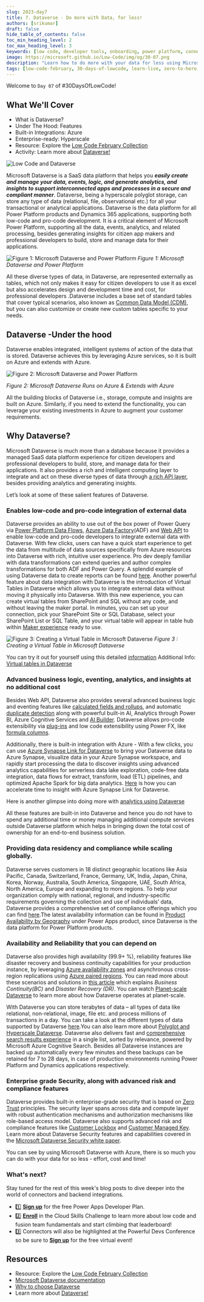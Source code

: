 ```yaml
---
slug: 2023-day7
title: 7. Dataverse - Do more with Data, for less!
authors: [srikumar]
draft: false
hide_table_of_contents: false
toc_min_heading_level: 2
toc_max_heading_level: 3
keywords: [low code, developer tools, onboarding, power platform, connectors, custom connectors]
image: https://microsoft.github.io/Low-Code/img/og/30-07.png
description: "Learn how to do more with your data for less using Microsoft Dataverse!" 
tags: [low-code-february, 30-days-of-lowcode, learn-live, zero-to-hero, ask-the-expert,fusion-teams, power-platform]
---
```


<head>
  <meta name="twitter:url" 
    content="https://microsoft.github.io/Low-Code/blog/2023-day7" />
  <meta name="twitter:title" 
    content="7. Manage your data with Dataverse!" />
  <meta name="twitter:description" 
    content="Learn how to do more with your data for less using Microsoft Dataverse!" />
  <meta name="twitter:image" 
    content="https://microsoft.github.io/Low-Code/img/og/30-07.png" />
  <meta name="twitter:card" content="summary_large_image" />
  <meta name="twitter:creator" 
    content="@nitya" />
  <meta name="twitter:site" content="@AzureAdvocates" /> 
  <link rel="canonical" 
    href="https://microsoft.github.io/Low-Code/blog/2023-day7" />
</head>



Welcome to `Day 07` of #30DaysOfLowCode!

## What We'll Cover
 * What is Dataverse?
 * Under The Hood: Features
 * Built-in Integrations: Azure
 * Enterprise-ready: Hyperscale
 * Resource: Explore the [Low Code February Collection](https://aka.ms/lowcode-february/collection)
 * Activity: Learn more about [Dataverse!](https://aka.ms/Dataverse) 


![Low Code and Dataverse](./../../../static/img/og/30-07.png)


<!-- ************************************* -->
<!--  AUTHORS: ONLY UPDATE BELOW THIS LINE -->
<!-- ************************************* -->

Microsoft Dataverse is a SaaS data platform that helps you ***easily create and manage your data, events, logic, and generate analytics, and insights to support interconnected apps and processes in a secure and compliant manner***. Dataverse, being a hyperscale polyglot storage, can store any type of data (relational, file, observational etc.) for all your transactional or analytical applications. Dataverse is the data platform for all Power Platform products and Dynamics 365 applications, supporting both low-code and pro-code development. It is a critical element of Microsoft Power Platform, supporting all the data, events, analytics, and related processing, besides generating insights for citizen app makers and professional developers to build, store and manage data for their applications. 

![Figure 1: Microsoft Dataverse and Power Platform](./DataverseRunsOnAzure.png)
*Figure 1: Microsoft Dataverse and Power Platform*

All these diverse types of data, in Dataverse, are represented externally as tables, which not only makes it easy for citizen developers to use it as excel but also accelerates design and development time and cost, for professional developers .Dataverse includes a base set of standard tables that cover typical scenarios, also known as [Common Data Model (CDM)](https://learn.microsoft.com/common-data-model/?WT.mc_id=javascript-82212-ninarasi), but you can also customize or create new custom tables specific to your needs.

## Dataverse -Under the hood 
Dataverse enables integrated, intelligent systems of action of the data that is stored. Dataverse achieves this by leveraging Azure services, so it is built on Azure and extends with Azure. 

 ![Figure 2: Microsoft Dataverse and Power Platform](./DataverseRunsOnAzure.png)

*Figure 2: Microsoft Dataverse Runs on Azure & Extends with Azure*

All the building blocks of Dataverse i.e., storage, compute and insights are built on Azure. Similarly, if you need to extend the functionality, you can leverage your existing investments in Azure to augment your customer requirements. 

## Why Dataverse? ##
Microsoft Dataverse is much more than a database because it provides a managed SaaS data platform experience for citizen developers and professional developers to build, store, and manage data for their applications. It also provides a rich and intelligent computing layer to integrate and act on these diverse types of data through [a rich API layer](https://learn.microsoft.com/power-apps/developer/data-platform/webapi/overview/?WT.mc_id=javascript-82212-ninarasi), besides providing analytics and generating insights. 

Let’s look at some of these salient features of Dataverse. 

### Enables low-code and pro-code integration of external data

Dataverse provides an ability to use out of the box power of Power Query via [Power Platform Data Flows](https://learn.microsoft.com/power-query/dataflows/create-use/?WT.mc_id=javascript-82212-ninarasi), [Azure Data Factory](https://learn.microsoft.com/azure/data-factory/connector-dynamics-crm-office-365?tabs=data-factory/?WT.mc_id=javascript-82212-ninarasi)(ADF) and [Web API](https://learn.microsoft.com/power-apps/developer/data-platform/webapi/perform-operations-web-api/?WT.mc_id=javascript-82212-ninarasi) to enable low-code and pro-code developers to integrate external data with Dataverse. With few clicks, users can have a quick start experience to get the data from multitude of data sources specifically from Azure resources into Dataverse with rich, intuitive user experience. Pro dev deeply familiar with data transformations can extend queries and author complex transformations for both ADF and Power Query. A splendid example of using Dataverse data to create reports can be found [here](https://learn.microsoft.com/power-apps/maker/data-platform/data-platform-powerbi-connector?tabs=Dataverse/?WT.mc_id=javascript-82212-ninarasi). Another powerful feature about data integration with Dataverse is the introduction of Virtual Tables in Dataverse which allows you to integrate external data without moving it physically into Dataverse. With this new experience, you can create virtual tables from SharePoint and SQL without any code, and without leaving the maker portal. In minutes, you can set up your connection, pick your SharePoint Site or SQL Database, select your SharePoint List or SQL Table, and your virtual table will appear in table hub within [Maker experience](https://make.powerapps.com) ready to use.

  ![Figure 3: Creating a Virtual Table in Microsoft Dataverse](./VT_SQL_short_221215_small.gif)
*Figure 3 : Creating a Virtual Table in Microsoft Dataverse* 

You can try it out for yourself using this detailed [information](https://powerapps.microsoft.com/blog/virtual-tables-creation-wizard-now-in-public-preview/?WT.mc_id=javascript-82212-ninarasi) 
Additional Info: [Virtual tables in Dataverse](https://www.youtube.com/watch?v=viRTtGEZXNE&list=PL8b8RgcLYAyqDb3hgrVOs-xICPtorzSiK&index=2&ab_channel=MicrosoftPowerPlatform)

### Advanced business logic, eventing, analytics, and insights at no additional cost 
Besides Web API, Dataverse also provides several advanced business logic and eventing features like [calculated fields and rollups](https://learn.microsoft.com/power-apps/developer/data-platform/calculated-rollup-attributes/?WT.mc_id=javascript-82212-ninarasi), and automatic [duplicate detection](https://learn.microsoft.com/power-platform/admin/detect-duplicate-records/?WT.mc_id=javascript-82212-ninarasi) along with powerful built-in AI, Analytics through Power BI, Azure Cognitive Services and [AI Builder](https://learn.microsoft.com/power-apps/use-ai-builder/?WT.mc_id=javascript-82212-ninarasi). Dataverse allows pro-code extensibility via [plug-ins](https://learn.microsoft.com/power-apps/developer/data-platform/plug-ins/?WT.mc_id=javascript-82212-ninarasi) and low code extensibility using Power FX, like [formula columns](https://learn.microsoft.com/power-apps/maker/data-platform/formula-columns/?WT.mc_id=javascript-82212-ninarasi).

Additionally, there is built-in integration with Azure - With a few clicks, you can use [Azure Synapse Link for Dataverse](https://learn.microsoft.com/power-apps/maker/data-platform/export-to-data-lake/?WT.mc_id=javascript-82212-ninarasi) to bring your Dataverse data to Azure Synapse, visualize data in your Azure Synapse workspace, and rapidly start processing the data to discover insights using advanced analytics capabilities for serverless data lake exploration, code-free data integration, data flows for extract, transform, load (ETL) pipelines, and optimized Apache Spark for big data analytics. [Here](https://cloudblogs.microsoft.com/powerplatform/2021/05/26/accelerate-time-to-insight-with-azure-synapse-link-for-dataverse/) is how you can accelerate time to insight with Azure Synapse Link for Dataverse. 

Here is another glimpse into doing more with [analytics using Dataverse](https://www.youtube.com/watch?v=UNMYSEN3VeI&list=PL8b8RgcLYAyqDb3hgrVOs-xICPtorzSiK&index=50&ab_channel=MicrosoftPowerPlatform)

All these features are built-in into Dataverse and hence you do not have to spend any additional time or money managing additional compute services outside Dataverse platform which helps in bringing down the total cost of ownership for an end-to-end business solution.

### Providing data residency and compliance while scaling globally.
Dataverse serves customers in 18 distinct geographic locations like Asia Pacific, Canada, Switzerland, France, Germany, UK, India, Japan, China, Korea, Norway, Australia, South America, Singapore, UAE, South Africa, North America, Europe and expanding to more regions. To help your organization comply with national, regional, and industry-specific requirements governing the collection and use of individuals’ data, Dataverse provides a comprehensive set of compliance offerings which you can find [here](https://learn.microsoft.com/power-platform/admin/wp-compliance-data-privacy/?WT.mc_id=javascript-82212-ninarasi).The latest availability information can be found in [Product Availability by Geography](https://powerplatform.microsoft.com/availability-reports/georeport/?WT.mc_id=javascript-82212-ninarasi) under Power Apps product, since Dataverse is the data platform for Power Platform products.

### Availability and Reliability that you can depend on
Dataverse also provides high availability (99.9+ %), reliability features like disaster recovery and business continuity capabilities for your production instance, by leveraging [Azure availability zones](https://learn.microsoft.com/azure/reliability/availability-zones-overview/?WT.mc_id=javascript-82212-ninarasi) and asynchronous cross-region replications using [Azure paired regions](https://learn.microsoft.com/azure/reliability/cross-region-replication-azure/?WT.mc_id=javascript-82212-ninarasi). You can read more about these scenarios and solutions in [this article](https://learn.microsoft.com/power-platform/admin/business-continuity-disaster-recovery/?WT.mc_id=javascript-82212-ninarasi) which explains *Business Continuity(BC)* and *Disaster Recovery (DR)*. You can watch [Planet-scale Dataverse](https://www.youtube.com/watch?v=QlQmBPYAK8I&list=PL8b8RgcLYAyqDb3hgrVOs-xICPtorzSiK&index=39&t=100s&ab_channel=MicrosoftPowerPlatform) to learn more about how Dataverse operates at planet-scale.

With Dataverse you can store terabytes of data – all types of data like relational, non-relational, image, file etc. and process millions of transactions in a day. You can take a look at the different types of data supported by Dataverse [here](https://learn.microsoft.com/power-apps/maker/data-platform/types-of-fields/?WT.mc_id=javascript-82212-ninarasi).You can also learn more about [Polyglot and Hyperscale Dataverse](https://www.youtube.com/watch?v=bSscrGddctI&list=PL8b8RgcLYAyqDb3hgrVOs-xICPtorzSiK&index=35&ab_channel=MicrosoftPowerPlatform). Dataverse also delivers fast and [comprehensive search results experience](https://learn.microsoft.com/power-platform/admin/configure-relevance-search-organization#what-is-dataverse-search/?WT.mc_id=javascript-82212-ninarasi) in a single list, sorted by relevance, powered by Microsoft Azure Cognitive Search. Besides all Dataverse instances are backed up automatically every few minutes and these backups can be retained for 7 to 28 days, in case of production environments running Power Platform and Dynamics applications respectively. 


### Enterprise grade Security, along with advanced risk and compliance features
Dataverse provides built-in enterprise-grade security that is based on [Zero Trust](https://www.microsoft.com/security/business/zero-trust/?WT.mc_id=javascript-82212-ninarasi) principles. The security layer spans across data and compute layer with robust authentication mechanisms and authorization mechanisms like role-based access model. Dataverse also supports advanced risk and compliance features like [Customer Lockbox](https://learn.microsoft.com/power-platform/admin/about-lockbox/?WT.mc_id=javascript-82212-ninarasi) and [Customer Managed Key](https://learn.microsoft.com/power-platform/admin/manage-encryption-key/?WT.mc_id=javascript-82212-ninarasi). Learn more about Dataverse Security features and capabilities covered in the [Microsoft Dataverse Security white paper](https://download.microsoft.com/download/9/e/d/9edefa88-50a0-4900-97f4-815bca5a7cb8/Dataverse-security-and-scenarios.pdf).

You can see by using Microsoft Dataverse with Azure, there is so much you can do with your data for so less - effort, cost and time! 

### What's next?

Stay tuned for the rest of this week's blog posts to dive deeper into the world of connectors and backend integrations.  

* 1️⃣ [**Sign up**](https://aka.ms/lowcode-february/devplan) for the free Power Apps Developer Plan.
* 2️⃣ [**Enroll**](https://aka.ms/lowcode-february/challenge) in the Cloud Skills Challenge to learn more about low code and fusion team fundamentals and start climbing that leaderboard!
* 3️⃣ Connectors will also be highlighted at the Powerful Devs Conference so be sure to [**Sign up**](https://aka.ms/lowcode-february/PowerfulDevsConf2023) for the free virtual event!

## Resources
* Resource: Explore the [Low Code February Collection](https://aka.ms/lowcode-february/collection)
* [Microsoft Dataverse documentation](https://learn.microsoft.com/power-apps/maker/data-platform/?WT.mc_id=javascript-82212-ninarasi)
* [Why to choose Dataverse](https://www.youtube.com/watch?v=fbKZlF1WMBk&list=PL8b8RgcLYAyqDb3hgrVOs-xICPtorzSiK&index=5&ab_channel=MicrosoftPowerPlatform)
* Learn more about [Dataverse!](https://aka.ms/Dataverse) 






